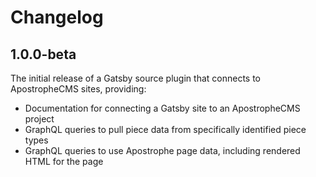# Changelog

## 1.0.0-beta

The initial release of a Gatsby source plugin that connects to ApostropheCMS sites, providing:

- Documentation for connecting a Gatsby site to an ApostropheCMS project
- GraphQL queries to pull piece data from specifically identified piece types
- GraphQL queries to use Apostrophe page data, including rendered HTML for the page